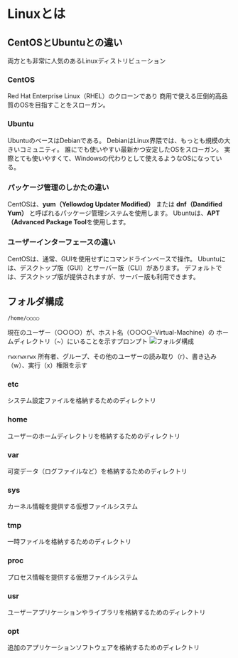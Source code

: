 # Linuxとは


## CentOSとUbuntuとの違い
両方とも非常に人気のあるLinuxディストリビューション

### CentOS
Red Hat Enterprise Linux（RHEL）のクローンであり
商用で使える圧倒的高品質のOSを目指すことをスローガン。

### Ubuntu
UbuntuのベースはDebianである。
DebianはLinux界隈では、もっとも規模の大きいコミュニティ。
誰にでも使いやすい最新かつ安定したOSをスローガン。
実際とても使いやすくて、Windowsの代わりとして使えるようなOSになっている。

### パッケージ管理のしかたの違い
CentOSは、**yum（Yellowdog Updater Modified）** または 
**dnf（Dandified Yum）** と呼ばれるパッケージ管理システムを使用します。
Ubuntuは、**APT（Advanced Package Tool**を使用します。

### ユーザーインターフェースの違い
CentOSは、通常、GUIを使用せずにコマンドラインベースで操作。
Ubuntuには、デスクトップ版（GUI）とサーバー版（CLI）があります。
デフォルトでは、デスクトップ版が提供されますが、サーバー版も利用できます。


## フォルダ構成

```○○○○@○○○○-Virtual-Machine:~$ pwd
/home/○○○○
```
現在のユーザー（○○○○）が、ホスト名（○○○○-Virtual-Machine）の
ホームディレクトリ（~）にいることを示すプロンプト
![フォルダ構成](https://github.com/user-attachments/assets/478015ed-9901-4f10-b00e-2aea260169a0)

`rwxrwxrwx`
所有者、グループ、その他のユーザーの読み取り（r）、書き込み（w）、実行（x）権限を示す

### etc
システム設定ファイルを格納するためのディレクトリ

### home
ユーザーのホームディレクトリを格納するためのディレクトリ

### var
可変データ（ログファイルなど）を格納するためのディレクトリ

### sys
カーネル情報を提供する仮想ファイルシステム

### tmp
一時ファイルを格納するためのディレクトリ

### proc
プロセス情報を提供する仮想ファイルシステム

### usr
ユーザーアプリケーションやライブラリを格納するためのディレクトリ

### opt
追加のアプリケーションソフトウェアを格納するためのディレクトリ







